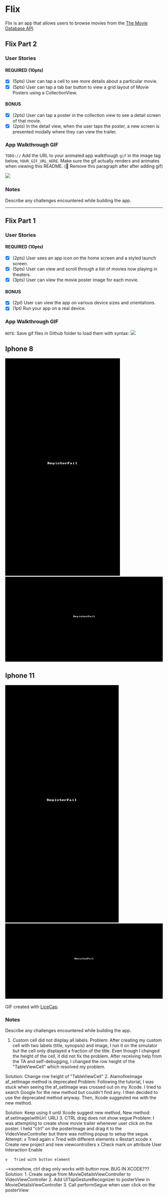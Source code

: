 # Flix

Flix is an app that allows users to browse movies from the [The Movie Database API](http://docs.themoviedb.apiary.io/#).

## Flix Part 2

### User Stories

#### REQUIRED (10pts)
- [X] (5pts) User can tap a cell to see more details about a particular movie.
- [X] (5pts) User can tap a tab bar button to view a grid layout of Movie Posters using a CollectionView.

#### BONUS
- [x] (2pts) User can tap a poster in the collection view to see a detail screen of that movie.
- [X] (2pts) In the detail view, when the user taps the poster, a new screen is presented modally where they can view the trailer.

### App Walkthrough GIF
`TODO://` Add the URL to your animated app walkthough `gif` in the image tag below, `YOUR_GIF_URL_HERE`. Make sure the gif actually renders and animates when viewing this README. (🚫 Remove this paragraph after after adding gif)

<img src="YOUR_GIF_URL_HERE" width=250><br>

### Notes
Describe any challenges encountered while building the app.

---

## Flix Part 1

### User Stories
#### REQUIRED (10pts)
- [x] (2pts) User sees an app icon on the home screen and a styled launch screen.
- [x] (5pts) User can view and scroll through a list of movies now playing in theaters.
- [x] (3pts) User can view the movie poster image for each movie.

#### BONUS
- [x] (2pt) User can view the app on various device sizes and orientations.
- [x] (1pt) Run your app on a real device.

### App Walkthrough GIF
`NOTE`: Save gif files in Github folder to load them with syntax:
![](file_name.gif)
## Iphone 8
![](Flix_iPhone8_Portrait.gif)
![](Flix_iPhone8_Landscape.gif)
## Iphone 11
![](Flix_iPhone11_Portrait.gif)
![](Flix_iPhone11_Landscape.gif)

GIF created with [LiceCap](http://www.cockos.com/licecap/).
### Notes
Describe any challenges encountered while building the app.
1. Custom cell did not display all labels.
Problem: After creating my custom cell with two labels (title, synopsis) and image, I run it on the simulator but the cell only displayed a fraction of the title.
Even though I changed the height of the cell, it did not fix the problem. After receiving help from the TA and self-debugging, I changed the row height of the "TableViewCell" which resolved my problem.

Solution: Change row height of "TableViewCell"
2. AlamofireImage af_setImage method is deprecated
  Problem: Following the tutorial, I was stuck when seeing the af_setImage was crossed out on my Xcode. I tried to search Google for the new method but couldn't find any. I then decided to use the deprecated method anyway. Then, Xcode suggested me with the new method.

  Solution: Keep using it until Xcode suggest new method, New method: af.setImage(withUrl: URL)
3. CTRL drag does not show segue
Problem: I was attempting to create show movie trailer whenever user click on the poster. I
held "ctrl" on the posterImage and drag it to the VideoViewController but there was nothing
popup to setup the segue.
Attempt:
	x	Tried again
	x	Tried with different elements
	x Restart xcode
	x Create new project and new viewcontrollers
	x Check mark on attribute User Interaction Enable

	v	Tried with button element

-->somehow, ctrl drag only works with button now. BUG IN XCODE???	
Solution:
	1. Create segue from MovieDetailsViewController to VideoViewController
	2. Add UITapGestureRecognizer to posterView in MovieDetailsViewController
	3. Call performSegue when user click on the posterView

